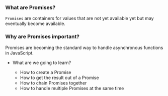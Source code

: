 ### What are Promises?

`Promises` are containers for values that are not yet available yet but may eventually become available.

### Why are Promises important?

Promises are becoming the standard way to handle asynchronous functions in JavaScript.

+ What are we going to learn?

   + How to create a Promise
   + How to get the result out of a Promise
   + How to chain Promises together
   + How to handle multiple Promises at the same time

